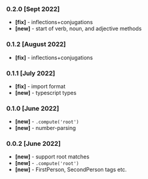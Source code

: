 ### 0.2.0 [Sept 2022]
- **[fix]** - inflections+conjugations
- **[new]** - start of verb, noun, and adjective methods

### 0.1.2 [August 2022]
- **[fix]** - inflections+conjugations

### 0.1.1 [July 2022]
- **[fix]** - import format
- **[new]** - typescript types

### 0.1.0 [June 2022]
- **[new]** - `.compute('root')`
- **[new]** - number-parsing

### 0.0.2 [June 2022]
- **[new]** - support root matches
- **[new]** - `.compute('root')`
- **[new]** - FirstPerson, SecondPerson tags etc.